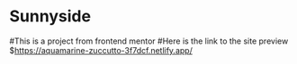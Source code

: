 # Sunnyside
#This is a project from frontend mentor
#Here is the link to the site preview
$https://aquamarine-zuccutto-3f7dcf.netlify.app/
